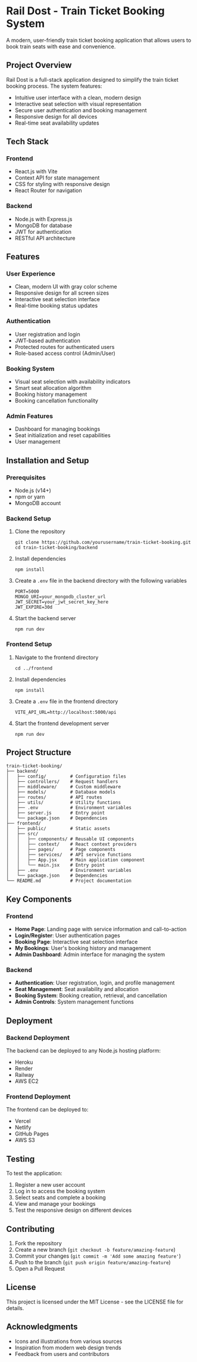 # Rail Dost - Train Ticket Booking System

A modern, user-friendly train ticket booking application that allows users to book train seats with ease and convenience.

## Project Overview

Rail Dost is a full-stack application designed to simplify the train ticket booking process. The system features:

- Intuitive user interface with a clean, modern design
- Interactive seat selection with visual representation
- Secure user authentication and booking management
- Responsive design for all devices
- Real-time seat availability updates

## Tech Stack

### Frontend
- React.js with Vite
- Context API for state management
- CSS for styling with responsive design
- React Router for navigation

### Backend
- Node.js with Express.js
- MongoDB for database
- JWT for authentication
- RESTful API architecture

## Features

### User Experience
- Clean, modern UI with gray color scheme
- Responsive design for all screen sizes
- Interactive seat selection interface
- Real-time booking status updates

### Authentication
- User registration and login
- JWT-based authentication
- Protected routes for authenticated users
- Role-based access control (Admin/User)

### Booking System
- Visual seat selection with availability indicators
- Smart seat allocation algorithm
- Booking history management
- Booking cancellation functionality

### Admin Features
- Dashboard for managing bookings
- Seat initialization and reset capabilities
- User management

## Installation and Setup

### Prerequisites
- Node.js (v14+)
- npm or yarn
- MongoDB account

### Backend Setup
1. Clone the repository
   ```
   git clone https://github.com/yourusername/train-ticket-booking.git
   cd train-ticket-booking/backend
   ```

2. Install dependencies
   ```
   npm install
   ```

3. Create a `.env` file in the backend directory with the following variables
   ```
   PORT=5000
   MONGO_URI=your_mongodb_cluster_url
   JWT_SECRET=your_jwt_secret_key_here
   JWT_EXPIRE=30d
   ```

4. Start the backend server
   ```
   npm run dev
   ```

### Frontend Setup
1. Navigate to the frontend directory
   ```
   cd ../frontend
   ```

2. Install dependencies
   ```
   npm install
   ```

3. Create a `.env` file in the frontend directory
   ```
   VITE_API_URL=http://localhost:5000/api
   ```

4. Start the frontend development server
   ```
   npm run dev
   ```

## Project Structure

```
train-ticket-booking/
├── backend/
│   ├── config/         # Configuration files
│   ├── controllers/    # Request handlers
│   ├── middleware/     # Custom middleware
│   ├── models/         # Database models
│   ├── routes/         # API routes
│   ├── utils/          # Utility functions
│   ├── .env            # Environment variables
│   ├── server.js       # Entry point
│   └── package.json    # Dependencies
├── frontend/
│   ├── public/         # Static assets
│   ├── src/
│   │   ├── components/ # Reusable UI components
│   │   ├── context/    # React context providers
│   │   ├── pages/      # Page components
│   │   ├── services/   # API service functions
│   │   ├── App.jsx     # Main application component
│   │   └── main.jsx    # Entry point
│   ├── .env            # Environment variables
│   └── package.json    # Dependencies
└── README.md           # Project documentation
```

## Key Components

### Frontend
- **Home Page**: Landing page with service information and call-to-action
- **Login/Register**: User authentication pages
- **Booking Page**: Interactive seat selection interface
- **My Bookings**: User's booking history and management
- **Admin Dashboard**: Admin interface for managing the system

### Backend
- **Authentication**: User registration, login, and profile management
- **Seat Management**: Seat availability and allocation
- **Booking System**: Booking creation, retrieval, and cancellation
- **Admin Controls**: System management functions

## Deployment

### Backend Deployment
The backend can be deployed to any Node.js hosting platform:
- Heroku
- Render
- Railway
- AWS EC2

### Frontend Deployment
The frontend can be deployed to:
- Vercel
- Netlify
- GitHub Pages
- AWS S3

## Testing

To test the application:
1. Register a new user account
2. Log in to access the booking system
3. Select seats and complete a booking
4. View and manage your bookings
5. Test the responsive design on different devices

## Contributing

1. Fork the repository
2. Create a new branch (`git checkout -b feature/amazing-feature`)
3. Commit your changes (`git commit -m 'Add some amazing feature'`)
4. Push to the branch (`git push origin feature/amazing-feature`)
5. Open a Pull Request

## License

This project is licensed under the MIT License - see the LICENSE file for details.

## Acknowledgments

- Icons and illustrations from various sources
- Inspiration from modern web design trends
- Feedback from users and contributors
